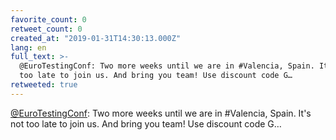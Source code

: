 ```yaml
---
favorite_count: 0
retweet_count: 0
created_at: "2019-01-31T14:30:13.000Z"
lang: en
full_text: >-
  @EuroTestingConf: Two more weeks until we are in #Valencia, Spain. It's not
  too late to join us. And bring you team! Use discount code G…
retweeted: true
---
```


[@EuroTestingConf](https://twitter.com/EuroTestingConf): Two more weeks until we
are in #Valencia, Spain. It's not too late to join us. And bring you team! Use
discount code G…
